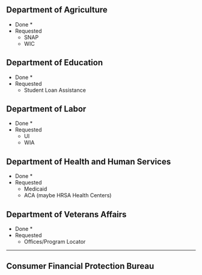 ## Department of Agriculture

* Done
  * 
* Requested
  * SNAP
  * WIC

## Department of Education 

* Done
  * 
* Requested
  * Student Loan Assistance


## Department of Labor

* Done
  * 
* Requested
  * UI
  * WIA

## Department of Health and Human Services

* Done
  * 
* Requested
  * Medicaid
  * ACA (maybe HRSA Health Centers)


## Department of Veterans Affairs 

* Done
  * 
* Requested
  * Offices/Program Locator

---------------------

## Consumer Financial Protection Bureau 

